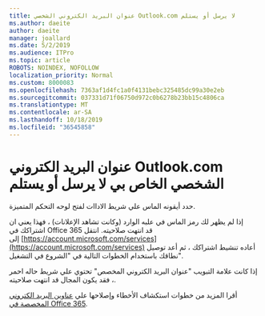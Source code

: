 ```yaml
---
title: عنوان البريد الكتروني الشخصي Outlook.com لا يرسل أو يستلم
ms.author: daeite
author: daeite
manager: joallard
ms.date: 5/2/2019
ms.audience: ITPro
ms.topic: article
ROBOTS: NOINDEX, NOFOLLOW
localization_priority: Normal
ms.custom: 8000083
ms.openlocfilehash: 7363af1d4fc1a0f4131bebc325485dc99a30e2eb
ms.sourcegitcommit: 037331d71f06750d972c0b6278b23bb15c4806ca
ms.translationtype: MT
ms.contentlocale: ar-SA
ms.lasthandoff: 10/18/2019
ms.locfileid: "36545858"
---
```

# <a name="my-personalized-outlookcom-email-address-isnt-sending-or-receiving"></a>عنوان البريد الكتروني Outlook.com الشخصي الخاص بي لا يرسل أو يستلم

حدد أيقونه الماس علي شريط الاداات لفتح لوحه التحكم المتميزة.

إذا لم يظهر لك رمز الماس في علبه الوارد (وكانت تشاهد الإعلانات) ، فهذا يعني ان اشتراكك في Office 365 قد انتهت صلاحيته. انتقل إلى [https://account.microsoft.com/services](https://account.microsoft.com/services) أعاده تنشيط اشتراكك ، ثم أعد توصيل نطاقك باستخدام الخطوات التالية في "الشروع في التشغيل".

إذا كانت علامة التبويب "عنوان البريد الكتروني المخصص" تحتوي علي شريط حاله احمر ، فقد يكون المجال قد انتهت صلاحيته.

أقرا المزيد من خطوات استكشاف الأخطاء وإصلاحها علي [عناوين البريد الكتروني المخصصة في Office 365](https://support.office.com/article/75416a58-b225-4c02-8c07-8979403b427b?wt.mc_id=Office_Outlook_com_Alchemy).